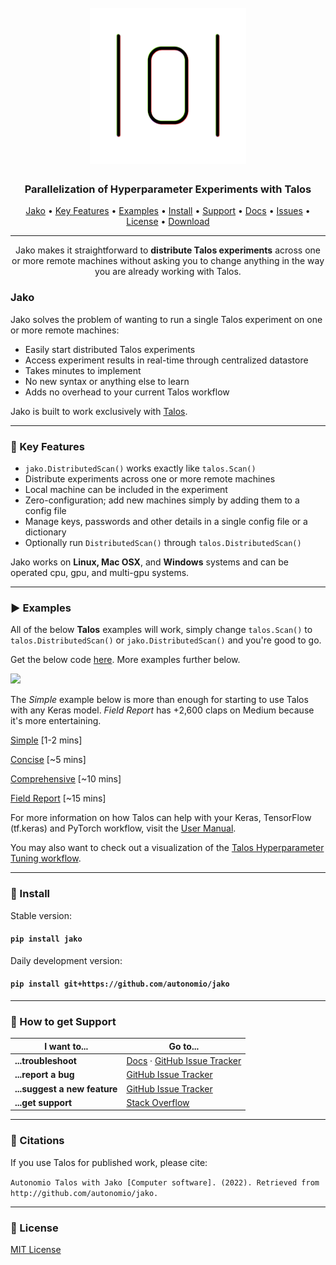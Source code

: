 <h1 align="center"> 
  <br>
  <a href="http://autonom.io"><img src="https://raw.githubusercontent.com/autonomio/jako/main/assets/Jako-Logo-NoBg.png" alt="Jako" width="250"></a>
  <br>
</h1>

<h3 align="center">Parallelization of Hyperparameter Experiments with Talos</h3>

<p align="center">
  <a href="#jako">Jako</a> •
  <a href="#wrench-key-features">Key Features</a> •
  <a href="#arrow_forward-examples">Examples</a> •
  <a href="#floppy_disk-install">Install</a> •
  <a href="#speech_balloon-how-to-get-support">Support</a> •
  <a href="https://autonomio.github.io/talos/">Docs</a> •
  <a href="https://github.com/autonomio/talos/issues">Issues</a> •
  <a href="#page_with_curl-license">License</a> •
  <a href="https://github.com/autonomio/talos/archive/master.zip">Download</a>
</p>
<hr>
<p align="center">
Jako makes it straightforward to <strong>distribute Talos experiments</strong> across one or more remote machines without asking you to change anything in the way you are already working with Talos.
</p>

### Jako

Jako solves the problem of wanting to run a single Talos experiment on one or more remote machines:

  - Easily start distributed Talos experiments
  - Access experiment results in real-time through centralized datastore
  - Takes minutes to implement
  - No new syntax or anything else to learn
  - Adds no overhead to your current Talos workflow

Jako is built to work exclusively with [Talos](https://github.com/autonomio/talos).

<hr>

### :wrench: Key Features

- `jako.DistributedScan()` works exactly like `talos.Scan()`
- Distribute experiments across one or more remote machines
- Local machine can be included in the experiment
- Zero-configuration; add new machines simply by adding them to a config file
- Manage keys, passwords and other details in a single config file or a dictionary
- Optionally run `DistributedScan()` through `talos.DistributedScan()`

Jako works on **Linux, Mac OSX**, and **Windows** systems and can be operated cpu, gpu, and multi-gpu systems.

<hr>

### :arrow_forward: Examples

All of the below <strong>Talos</strong> examples will work, simply change `talos.Scan()` to `talos.DistributedScan()` or `jako.DistributedScan()` and you're good to go.

Get the below code [here](https://gist.github.com/mikkokotila/4c0d6298ff0a22dc561fb387a1b4b0bb). More examples further below.

<img src=https://i.ibb.co/VWd8Bhm/Screen-Shot-2019-01-06-at-11-26-32-PM.png>

The *Simple* example below is more than enough for starting to use Talos with any Keras model. *Field Report* has +2,600 claps on Medium because it's more entertaining.

[Simple](https://nbviewer.jupyter.org/github/autonomio/talos/blob/master/examples/A%20Very%20Short%20Introduction%20to%20Hyperparameter%20Optimization%20of%20Keras%20Models%20with%20Talos.ipynb)  [1-2 mins]

[Concise](https://nbviewer.jupyter.org/github/autonomio/talos/blob/master/examples/Hyperparameter%20Optimization%20on%20Keras%20with%20Breast%20Cancer%20Data.ipynb)  [~5 mins]

[Comprehensive](https://nbviewer.jupyter.org/github/autonomio/talos/blob/master/examples/Hyperparameter%20Optimization%20with%20Keras%20for%20the%20Iris%20Prediction.ipynb)  [~10 mins]

[Field Report](https://towardsdatascience.com/hyperparameter-optimization-with-keras-b82e6364ca53)  [~15 mins]

For more information on how Talos can help with your Keras, TensorFlow (tf.keras) and PyTorch workflow, visit the [User Manual](https://autonomio.github.io/talos/).

You may also want to check out a visualization of the [Talos Hyperparameter Tuning workflow](https://github.com/autonomio/talos/wiki/Workflow).

<hr>

### :floppy_disk: Install

Stable version:

#### `pip install jako`

Daily development version:

#### `pip install git+https://github.com/autonomio/jako`

<hr>

### :speech_balloon: How to get Support

| I want to...                     | Go to...                                                  |
| -------------------------------- | ---------------------------------------------------------- |
| **...troubleshoot**           | [Docs] · [GitHub Issue Tracker]                   |
| **...report a bug**           | [GitHub Issue Tracker]                                     |
| **...suggest a new feature**  | [GitHub Issue Tracker]                                     |
| **...get support**            | [Stack Overflow]                     |

<hr>

### :loudspeaker: Citations

If you use Talos for published work, please cite:

`Autonomio Talos with Jako [Computer software]. (2022). Retrieved from http://github.com/autonomio/jako.`

<hr>

### :page_with_curl: License

[MIT License](https://github.com/autonomio/jako/blob/main/LICENSE)

[github issue tracker]: https://github.com/autonomio/jako/issues
[docs]: https://autonomio.github.io/jako/
[stack overflow]: https://stackoverflow.com/questions/tagged/jako
